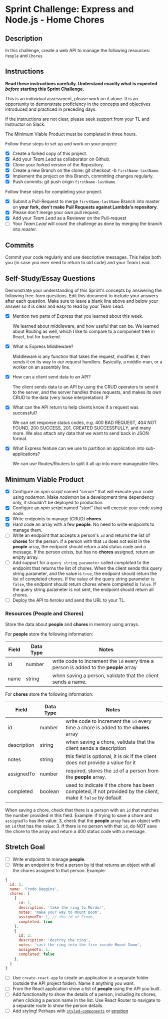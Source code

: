 # Sprint Challenge: Express and Node.js - Home Chores

## Description

In this challenge, create a web API to manage the following resources: `People` and `Chores`.

## Instructions

**Read these instructions carefully. Understand exactly what is expected _before_ starting this Sprint Challenge.**

This is an individual assessment, please work on it alone. It is an opportunity to demonstrate proficiency in the concepts and objectives introduced and practiced in preceding days.

If the instructions are not clear, please seek support from your TL and Instructor on Slack.

The Minimum Viable Product must be completed in three hours.

Follow these steps to set up and work on your project:

- [x] Create a forked copy of this project.
- [x] Add your _Team Lead_ as collaborator on Github.
- [x] Clone your forked version of the Repository.
- [x] Create a new Branch on the clone: git checkout -b `firstName-lastName`.
- [x] Implement the project on this Branch, committing changes regularly.
- [x] Push commits: git push origin `firstName-lastName`.

Follow these steps for completing your project.

- [x] Submit a Pull-Request to merge `firstName-lastName` Branch into master on **your fork, don't make Pull Requests against Lambda's repository**.
- [x] Please don't merge your own pull request.
- [x] Add your _Team Lead_ as a Reviewer on the Pull-request
- [ ] Your _Team Lead_ will count the challenge as done by merging the branch into _master_.

## Commits

Commit your code regularly and use descriptive messages. This helps both you (in case you ever need to return to old code) and your Team Lead.

## Self-Study/Essay Questions

Demonstrate your understanding of this Sprint's concepts by answering the following free-form questions. Edit this document to include your answers after each question. Make sure to leave a blank line above and below your answer so it is clear and easy to read by your Team Lead.

- [x] Mention two parts of Express that you learned about this week.
    
    We learned about middleware, and how useful that can be. We learned about Routing as well, which I like to compare to a component tree in React, but for backend.

- [x] What is Express Middleware?

  Middleware is any function that takes the request, modifies it, then sends it on its way to our request handlers. Basically, a middle-man, or a worker on an assembly line.

- [x] How can a client send data to an API?

  The client sends data to an API by using the CRUD operators to send it to the server, and the server handles those requests, and makes its own CRUD to the data (very loose interpretation) :P

- [x] What can the API return to help clients know if a request was successful?

  We can set response status codes, e.g. 400 BAD REQUEST, 404 NOT FOUND, 200 SUCCESS, 201, CREATED SUCCESSFULLY, and many more. We also attach any data that we want to send back in JSON format.

- [x] What Express feature can we use to partition an application into sub-applications?

  We can use Routes/Routers to split it all up into more manageable files.

## Minimum Viable Product

- [x] Configure an _npm script_ named _"server"_ that will execute your code using _nodemon_. Make _nodemon_ be a development time dependency only, it shouldn't be deployed to production.
- [x] Configure an _npm script_ named _"start"_ that will execute your code using _node_.
- [x] Write endpoints to manage (CRUD) **chores**.
- [x] Hard code an array with a few **people**. No need to write endpoints to manage them.
- [ ] Write an endpoint that accepts a person's `id` and returns the list of **chores** for the person. if a person with that `id` does not exist in the **people** array, the endpoint should return a `404` status code and a message. If the person exists, but has no **chores** assigned, return an empty array.
- [ ] Add support for a `query string parameter` called _completed_ to the endpoint that returns the list of chores. When the client sends this query string parameter, and the value is `true`, the endpoint should return the list of completed chores. If the value of the query string parameter is `false`, the endpoint should return chores where completed is `false`. If the query string parameter is not sent, the endpoint should return all chores.
- [ ] Deploy the API to _heroku_ and send the URL to your TL.

### Resources (People and Chores)

Store the data about **people** and **chores** in memory using arrays.

For **people** store the following information:

| Field | Data Type | Notes                                                                                 |
| ----- | --------- | ------------------------------------------------------------------------------------- |
| id    | number    | write code to increment the `id` every time a person is added to the **people** array |
| name  | string    | when saving a person, validate that the client sends a name.                          |

For **chores** store the following information:

| Field       | Data Type | Notes                                                                                                       |
| ----------- | --------- | ----------------------------------------------------------------------------------------------------------- |
| id          | number    | write code to increment the `id` every time a chore is added to the **chores** array                        |
| description | string    | when saving a chore, validate that the client sends a description                                           |
| notes       | string    | this field is optional, it is ok if the client does not provide a value for it                              |
| assignedTo  | number    | required, stores the `id` of a person from the **people** array.                                            |
| completed   | boolean   | used to indicate if the chore has been completed, if not provided by the client, make it `false` by default |

When saving a chore, check that there is a person with an `id` that matches the number provided in this field. Example: if trying to save a chore and `assignedTo` has the value: 3, check that the **people** array has an object with an `id` that has the value: 3. If there is no person with that `id`, do NOT save the chore to the array and return a 400 status code with a message.

## Stretch Goal

- [ ] Write endpoints to manage **people**.
- [ ] Write an endpoint to find a person by id that returns an object with all the chores assigned to that person. Example:

```js
{
  id: 1,
  name: 'Frodo Baggins',
  chores: [
    {
      id: 1,
      description: 'take the ring to Mordor',
      notes: 'make your way to Mount Doom',
      assignedTo: 1, // the id of Frodo,
      completed: true
    },
    {
      id: 2,
      description: 'destroy the ring',
      notes: 'cast the ring into the fire inside Mount Doom',
      assignedTo: 1,
      completed: false
    },
  ]
}
```

- [ ] Use `create-react-app` to create an application in a separate folder (outside the API project folder). Name it anything you want.
- [ ] From the React application show a list of **people** using the API you built.
- [ ] Add functionality to show the details of a person, including its chores, when clicking a person name in the list. Use React Router to navigate to a separate route to show the person details.
- [ ] Add styling! Perhaps with [`styled-components`](https://www.styled-components.com/) or [emotion](https://emotion.sh/docs/introduction)
